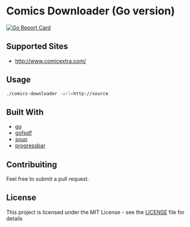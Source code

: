 # Comics Downloader (Go version)
[![Go Report Card](https://goreportcard.com/badge/github.com/Girbons/go-comics-downloader)](https://goreportcard.com/report/github.com/Girbons/go-comics-downloader)

## Supported Sites

- http://www.comicextra.com/

## Usage

```bash
./comics-downloader -url=http://source
```

## Built With

- [go](https://github.com/golang/go)
- [gofpdf](https://github.com/jung-kurt/gofpdf)
- [soup](https://github.com/anaskhan96/soup)
- [progressbar](https://github.com/schollz/progressbar)

## Contribuiting

Feel free to submit a pull request.

## License

This project is licensed under the MIT License - see the [LICENSE](LICENSE) file for details
